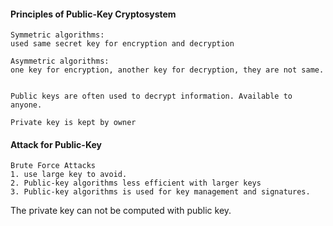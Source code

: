 #### Principles of Public-Key Cryptosystem
```text
Symmetric algorithms:
used same secret key for encryption and decryption

Asymmetric algorithms:
one key for encryption, another key for decryption, they are not same.


Public keys are often used to decrypt information. Available to anyone.

Private key is kept by owner

```

#### Attack for Public-Key
```text
Brute Force Attacks
1. use large key to avoid.
2. Public-key algorithms less efficient with larger keys
3. Public-key algorithms is used for key management and signatures.
```

The private key can not be computed with public key.

